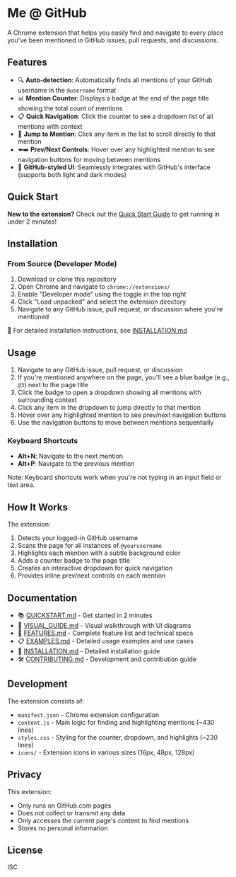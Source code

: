 # Me @ GitHub

A Chrome extension that helps you easily find and navigate to every place you've been mentioned in GitHub issues, pull requests, and discussions.

## Features

- 🔍 **Auto-detection**: Automatically finds all mentions of your GitHub username in the `@username` format
- 📊 **Mention Counter**: Displays a badge at the end of the page title showing the total count of mentions
- 📋 **Quick Navigation**: Click the counter to see a dropdown list of all mentions with context
- 🎯 **Jump to Mention**: Click any item in the list to scroll directly to that mention
- ⬅️➡️ **Prev/Next Controls**: Hover over any highlighted mention to see navigation buttons for moving between mentions
- 🎨 **GitHub-styled UI**: Seamlessly integrates with GitHub's interface (supports both light and dark modes)

## Quick Start

**New to the extension?** Check out the [Quick Start Guide](QUICKSTART.md) to get running in under 2 minutes!

## Installation

### From Source (Developer Mode)

1. Download or clone this repository
2. Open Chrome and navigate to `chrome://extensions/`
3. Enable "Developer mode" using the toggle in the top right
4. Click "Load unpacked" and select the extension directory
5. Navigate to any GitHub issue, pull request, or discussion where you're mentioned

📖 For detailed installation instructions, see [INSTALLATION.md](INSTALLATION.md)

## Usage

1. Navigate to any GitHub issue, pull request, or discussion
2. If you're mentioned anywhere on the page, you'll see a blue badge (e.g., `@3`) next to the page title
3. Click the badge to open a dropdown showing all mentions with surrounding context
4. Click any item in the dropdown to jump directly to that mention
5. Hover over any highlighted mention to see prev/next navigation buttons
6. Use the navigation buttons to move between mentions sequentially

### Keyboard Shortcuts

- **Alt+N**: Navigate to the next mention
- **Alt+P**: Navigate to the previous mention

Note: Keyboard shortcuts work when you're not typing in an input field or text area.

## How It Works

The extension:
1. Detects your logged-in GitHub username
2. Scans the page for all instances of `@yourusername`
3. Highlights each mention with a subtle background color
4. Adds a counter badge to the page title
5. Creates an interactive dropdown for quick navigation
6. Provides inline prev/next controls on each mention

## Documentation

- 📚 [QUICKSTART.md](QUICKSTART.md) - Get started in 2 minutes
- 🎨 [VISUAL_GUIDE.md](VISUAL_GUIDE.md) - Visual walkthrough with UI diagrams
- 📖 [FEATURES.md](FEATURES.md) - Complete feature list and technical specs
- 📋 [EXAMPLES.md](EXAMPLES.md) - Detailed usage examples and use cases
- 🔧 [INSTALLATION.md](INSTALLATION.md) - Detailed installation guide
- 🛠 [CONTRIBUTING.md](CONTRIBUTING.md) - Development and contribution guide

## Development

The extension consists of:
- `manifest.json` - Chrome extension configuration
- `content.js` - Main logic for finding and highlighting mentions (~430 lines)
- `styles.css` - Styling for the counter, dropdown, and highlights (~230 lines)
- `icons/` - Extension icons in various sizes (16px, 48px, 128px)

## Privacy

This extension:
- Only runs on GitHub.com pages
- Does not collect or transmit any data
- Only accesses the current page's content to find mentions
- Stores no personal information

## License

ISC
